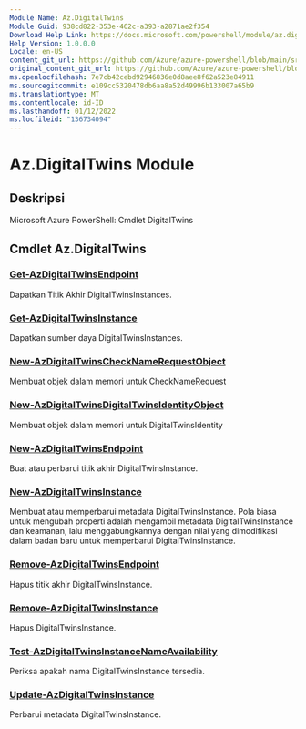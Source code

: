 ```yaml
---
Module Name: Az.DigitalTwins
Module Guid: 938cd822-353e-462c-a393-a2871ae2f354
Download Help Link: https://docs.microsoft.com/powershell/module/az.digitaltwins
Help Version: 1.0.0.0
Locale: en-US
content_git_url: https://github.com/Azure/azure-powershell/blob/main/src/DigitalTwins/help/Az.DigitalTwins.md
original_content_git_url: https://github.com/Azure/azure-powershell/blob/main/src/DigitalTwins/help/Az.DigitalTwins.md
ms.openlocfilehash: 7e7cb42cebd92946836e0d8aee8f62a523e84911
ms.sourcegitcommit: e109cc5320478db6aa8a52d49996b133007a65b9
ms.translationtype: MT
ms.contentlocale: id-ID
ms.lasthandoff: 01/12/2022
ms.locfileid: "136734094"
---
```

# Az.DigitalTwins Module
## Deskripsi
Microsoft Azure PowerShell: Cmdlet DigitalTwins

## Cmdlet Az.DigitalTwins
### [Get-AzDigitalTwinsEndpoint](Get-AzDigitalTwinsEndpoint.md)
Dapatkan Titik Akhir DigitalTwinsInstances.

### [Get-AzDigitalTwinsInstance](Get-AzDigitalTwinsInstance.md)
Dapatkan sumber daya DigitalTwinsInstances.

### [New-AzDigitalTwinsCheckNameRequestObject](New-AzDigitalTwinsCheckNameRequestObject.md)
Membuat objek dalam memori untuk CheckNameRequest

### [New-AzDigitalTwinsDigitalTwinsIdentityObject](New-AzDigitalTwinsDigitalTwinsIdentityObject.md)
Membuat objek dalam memori untuk DigitalTwinsIdentity

### [New-AzDigitalTwinsEndpoint](New-AzDigitalTwinsEndpoint.md)
Buat atau perbarui titik akhir DigitalTwinsInstance.

### [New-AzDigitalTwinsInstance](New-AzDigitalTwinsInstance.md)
Membuat atau memperbarui metadata DigitalTwinsInstance.
Pola biasa untuk mengubah properti adalah mengambil metadata DigitalTwinsInstance dan keamanan, lalu menggabungkannya dengan nilai yang dimodifikasi dalam badan baru untuk memperbarui DigitalTwinsInstance.

### [Remove-AzDigitalTwinsEndpoint](Remove-AzDigitalTwinsEndpoint.md)
Hapus titik akhir DigitalTwinsInstance.

### [Remove-AzDigitalTwinsInstance](Remove-AzDigitalTwinsInstance.md)
Hapus DigitalTwinsInstance.

### [Test-AzDigitalTwinsInstanceNameAvailability](Test-AzDigitalTwinsInstanceNameAvailability.md)
Periksa apakah nama DigitalTwinsInstance tersedia.

### [Update-AzDigitalTwinsInstance](Update-AzDigitalTwinsInstance.md)
Perbarui metadata DigitalTwinsInstance.

